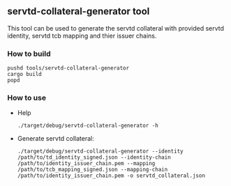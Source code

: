 ## servtd-collateral-generator tool

This tool can be used to generate the servtd collateral with provided servtd identity, servtd tcb mapping and thier issuer chains.

### How to build

```
pushd tools/servtd-collateral-generator
cargo build
popd
```

### How to use

- Help 
  ```
  ./target/debug/servtd-collateral-generator -h
  ```

- Generate servtd collateral:
  ```
  ./target/debug/servtd-collateral-generator --identity /path/to/td_identity_signed.json --identity-chain /path/to/identity_issuer_chain.pem --mapping /path/to/tcb_mapping_signed.json --mapping-chain /path/to/identity_issuer_chain.pem -o servtd_collateral.json
  ```